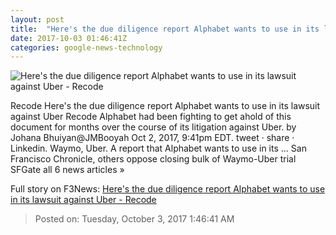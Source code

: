 ```yaml
---
layout: post
title:  "Here's the due diligence report Alphabet wants to use in its lawsuit against Uber - Recode"
date: 2017-10-03 01:46:41Z
categories: google-news-technology
---
```


![Here's the due diligence report Alphabet wants to use in its lawsuit against Uber - Recode](https://cdn0.vox-cdn.com/thumbor/NOFHnJAGey_caIzebtsXDhG2WQ0=/0x125:3992x2215/fit-in/1200x630/cdn2.vox-cdn.com/uploads/chorus_asset/file/8289527/Waymo_Uber.jpg)

Recode Here's the due diligence report Alphabet wants to use in its lawsuit against Uber Recode Alphabet had been fighting to get ahold of this document for months over the course of its litigation against Uber. by Johana Bhuiyan@JMBooyah Oct 2, 2017, 9:41pm EDT. tweet · share · Linkedin. Waymo, Uber. A report that Alphabet wants to use in its ... San Francisco Chronicle, others oppose closing bulk of Waymo-Uber trial SFGate all 6 news articles »


Full story on F3News: [Here's the due diligence report Alphabet wants to use in its lawsuit against Uber - Recode](http://www.f3nws.com/n/u3ZFJ)

> Posted on: Tuesday, October 3, 2017 1:46:41 AM

